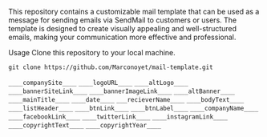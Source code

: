 This repository contains a customizable mail template that can be used as a message for sending emails via SendMail to customers or users. The template is designed to create visually appealing and well-structured emails, making your communication more effective and professional.

Usage
Clone this repository to your local machine.

`git clone https://github.com/Marconoyet/mail-template.git`

`____companySite____`
`____logoURL____`
`____altLogo____`
`____bannerSiteLink____`
`____bannerImageLink____`
`____altBanner____`
`____mainTitle____`
`____date____`
`___recieverName____`
`____bodyText____`
`____listHeader____`
`____btnLink____`
`____btnLabel____`
`____companyName____`
`____facebookLink____`
`____twitterLink____`
`____instagramLink____`
`____copyrightText____`
`____copyrightYear____`
